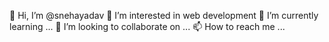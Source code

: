 👋 Hi, I’m @snehayadav 👀 I’m interested in web development 🌱 I’m currently learning ... 💞️ I’m looking to collaborate on ... 📫 How to reach me ...
<!---
snehaya/snehaya is a ✨ special ✨ repository because its `README.md` (this file) appears on your GitHub profile.
You can click the Preview link to take a look at your changes.
--->

